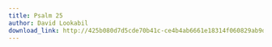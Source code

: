 ```yaml
---
title: Psalm 25
author: David Lookabil
download_link: http://425b080d7d5cde70b41c-ce4b4ab6661e18314f060829ab9d3455.r81.cf2.rackcdn.com/2012-10-21-psalm_25.mp3
---
```

